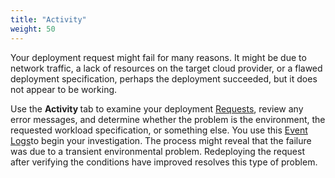 ```yaml
---
title: "Activity"
weight: 50
---
```


Your deployment request might fail for many reasons. It might be due to network traffic, a lack of resources on the target cloud provider, or a flawed deployment specification, perhaps the deployment succeeded, but it does not appear to be working.

Use the <strong> Activity </strong> tab to examine your deployment [Requests](/Infrastructure/Activity/Requests/), review any error messages, and determine whether the problem is the environment, the requested workload specification, or something else.
You use this [Event Logs](/Infrastructure/Activity/Events-Log/)to begin your investigation.
The process might reveal that the failure was due to a transient environmental problem. Redeploying the request after verifying the conditions have improved resolves this type of problem.